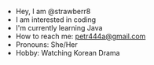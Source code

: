 
- Hey, I am @strawberr8
- I am interested in coding
- I'm currently learning Java
- How to reach me: petr444a@gmail.com
- Pronouns: She/Her
- Hobby: Watching Korean Drama

<!---
strawberr8/strawberr8 is a ✨ special ✨ repository because its `README.md` (this file) appears on your GitHub profile.
You can click the Preview link to take a look at your changes.
--->
